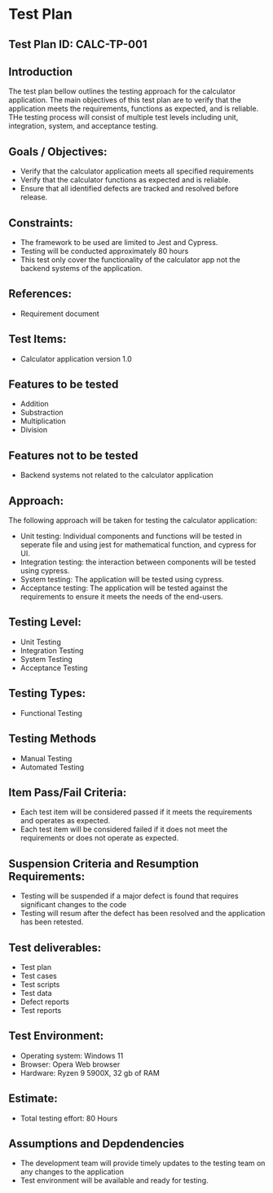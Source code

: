 # Test Plan

## Test Plan ID: CALC-TP-001

## Introduction

The test plan bellow outlines the testing approach for the calculator application. The main objectives of this test plan are to verify that the application meets the requirements, functions as expected, and is reliable. THe testing process will consist of multiple test levels including unit, integration, system, and acceptance testing.

## Goals / Objectives:

* Verify that the calculator application meets all specified requirements
* Verify that the calculator functions as expected and is reliable.
* Ensure that all identified defects are tracked and resolved before release.

## Constraints:

* The framework to be used are limited to Jest and Cypress.
* Testing will be conducted approximately 80 hours
* This test only cover the functionality of the calculator app not the backend systems of the application.

## References:

* Requirement document

## Test Items:

* Calculator application version 1.0

## Features to be tested

* Addition
* Substraction
* Multiplication
* Division

## Features not to be tested

* Backend systems not related to the calculator application


## Approach:
The following approach will be taken for testing the calculator application:

* Unit testing: Individual components and functions will be tested in seperate file and using jest for mathematical function, and cypress for UI.
* Integration testing: the interaction between components will be tested using cypress.
* System testing: The application will be tested using cypress.
* Acceptance testing: The application will be tested against the requirements to ensure it meets the needs of the end-users.

## Testing Level:

* Unit Testing
* Integration Testing
* System Testing
* Acceptance Testing

## Testing Types:

* Functional Testing

## Testing Methods

* Manual Testing
* Automated Testing

## Item Pass/Fail Criteria:

* Each test item will be considered passed if it meets the requirements and operates as expected.
* Each test item will be considered failed if it does not meet the requirements or does not operate as expected.

## Suspension Criteria and Resumption Requirements:

* Testing will be suspended if a major defect is found that requires significant changes to the code
* Testing will resum after the defect has been resolved and the application has been retested.

## Test deliverables:

* Test plan
* Test cases
* Test scripts
* Test data
* Defect reports
* Test reports

## Test Environment:

* Operating system: Windows 11
* Browser: Opera Web browser
* Hardware: Ryzen 9 5900X, 32 gb of RAM

## Estimate:

* Total testing effort: 80 Hours

## Assumptions and Depdendencies

* The development team will provide timely updates to the testing team on any changes to the application
* Test environment will be available and ready for testing.